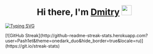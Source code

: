 <h1 align="center">Hi there, I'm <a href="https://vk.com/dimitry.gorelov" target="_blank">Dmitry</a> 
<img src="https://github.com/blackcater/blackcater/raw/main/images/Hi.gif" height="32"/></h1>
<a href="https://git.io/typing-svg"><img src="https://readme-typing-svg.herokuapp.com?font=Fira+Code&pause=1000&width=435&lines=Beginner+python+backend+developer" alt="Typing SVG" /></a><p>
[![GitHub Streak](http://github-readme-streak-stats.herokuapp.com?user=Pash1et&theme=onedark_duo&hide_border=true&locale=ru)](https://git.io/streak-stats)
